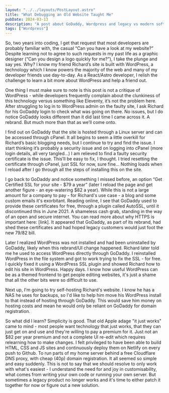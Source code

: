 ```yaml
---
layout: "../../layouts/PostLayout.astro"
title: "What Debugging an Old Website Taught Me"
pubDate: 2024-03-13
description: "A post about GoDaddy, Wordpress and legacy vs modern software solutions."
tags: ["Wordpress"]
---
```


So, two years into coding, I get that request that most developers are probably familiar with, the casual “Can you have a look at my website?” Despite learning not to agree to such requests in my past life as a graphic designer (“Can you design a logo quickly for me?”), I take the plunge and say yes. Why? I know my friend Richard’s site is built with WordPress, a technology which I know powers the majority of the web and many of my developer friends use day-to-day. As a React/Astro developer, I relish the challenge to learn a bit more about WordPress and help a friend out.

One thing I must make sure to note is this post is not a critique of WordPress - while developers frequently complain about the clunkiness of this technology versus something like Eleventy, it’s not the problem here. After struggling to log in to WordPress admin on the faulty site, I ask Richard for his GoDaddy login to check what was going on there. No issues, but I do notice GoDaddy looks different than it did last time I came across it. A rebrand. But much more than that as we’ll come onto.

I find out on GoDaddy that the site is hosted through a Linux server and can be accessed through cPanel. It all begins to seem a little overkill for Richard’s basic blogging needs, but I continue to try and find the issue. I start thinking it’s probably a security issue and on logging into cPanel (more login details, all very tangled…) I am relieved to find a faulty security certificate is the issue. This’ll be easy to fix, I thought. I tried resetting the certificate through cPanel, just SSL for now, sure fine… Nothing loads when I reload after I go through all the steps of installing this on the site.

I go back to GoDaddy and notice something I missed before, an option “Get Certified SSL for your site - $79 a year” (later I reload the page and get another figure - an eye-watering $82 a year). While this is not a large amount for a company to pay - for Richard's use case - a blog and some custom emails it's exorbitant. Reading online, I see that GoDaddy used to provide these certificates for free, through a plugin called AutoSSL, until it discontinued this in June 2021. A shameless cash grab, standing in the way of an open and secure internet. You can read more about why HTTPS is important here: [link]. It appeared that GoDaddy, as part of its rebrand, had shed these certificates and had hoped legacy customers would just foot the new $79/$82 bill.

Later I realized WordPress was not installed and had been uninstalled by GoDaddy, likely when this rebrand/UI change happened. Richard later told me he used to access WordPress directly through GoDaddy. I reinstalled WordPress in the file system and got to work trying to fix the SSL - for free. I quickly fixed it using a WordPress SSL plugin and showed Richard how to edit his site in WordPress. Happy days. I know how useful WordPress can be as a themed frontend to get people editing websites, it's just a shame that all the other bits were so difficult to use.

Next up, I'm going to try self-hosting Richard's website. I know he has a NAS he uses for backups, so I'd like to help him move his WordPress install to that instead of hosting through GoDaddy. This would save him money on hosting costs and mean he would only be reliant on GoDaddy for domain registration.

So what did I learn? Simplicity is good. That old Apple adage "it just works" came to mind - most people want technology that just works, that they can just get on and use and they're willing to pay a premium for it. Just not an $82 per year premium and not a complete UI re-edit which requires relearning how to make changes. I felt privileged to have been able to build HTML, CSS and JS sites and continuously deploy them on Netlify on every push to Github. To run parts of my home server behind a free Cloudflare DNS proxy, with cheap (40p) domain registration. It all seemed so simple and easy suddenly. This is not to say that we should resolve to only work with what's easiest - I understand the need for and joy in customisability, what comes from writing your own code or running your own server. But sometimes a legacy product no longer works and it's time to either patch it together for now or figure out a new solution.
